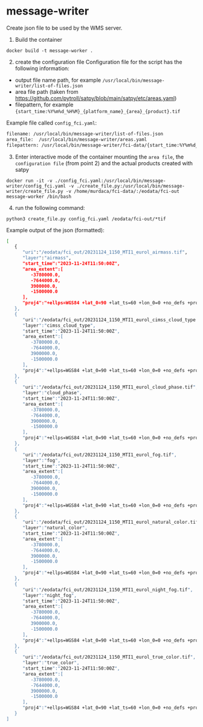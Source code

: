 # message-writer

Create json file to be used by the WMS server.

1. Build the container
```
docker build -t message-worker .
```

2. create the configuration file
Configuration file for the script has the following information:
  - output file name path, for example `/usr/local/bin/message-writer/list-of-files.json`
  - area file path (taken from https://github.com/pytroll/satpy/blob/main/satpy/etc/areas.yaml)
  - filepattern, for example `{start_time:%Y%m%d_%H%M}_{platform_name}_{area}_{product}.tif`

Example file called `config_fci.yaml`:
```bash
filename: /usr/local/bin/message-writer/list-of-files.json
area_file:  /usr/local/bin/message-writer/areas.yaml
filepattern: /usr/local/bin/message-writer/fci-data/{start_time:%Y%m%d_%H%M}_{platform_name}_{area}_{product}.tif
```
  
3. Enter interactive mode of the container mounting the `area file`, the `configuration file` (from point 2) and the actual products created with satpy
```
docker run -it -v ./config_fci.yaml:/usr/local/bin/message-writer/config_fci.yaml -v ./create_file.py:/usr/local/bin/message-writer/create_file.py -v /home/murdaca/fci-data/:/eodata/fci-out  message-worker /bin/bash
```

4. run the following command:
```
python3 create_file.py config_fci.yaml /eodata/fci-out/*tif
```

Example output of the json (formatted):

```bash
[
   {
      "uri":"/eodata/fci_out/20231124_1150_MTI1_eurol_airmass.tif",
      "layer":"airmass",
      "start_time":"2023-11-24T11:50:00Z",
      "area_extent":[
         -3780000.0,
         -7644000.0,
         3900000.0,
         -1500000.0
      ],
      "proj4":"+ellps=WGS84 +lat_0=90 +lat_ts=60 +lon_0=0 +no_defs +proj=stere +type=crs +units=m +x_0=0 +y_0=0"
   },
   {
      "uri":"/eodata/fci_out/20231124_1150_MTI1_eurol_cimss_cloud_type.tif",
      "layer":"cimss_cloud_type",
      "start_time":"2023-11-24T11:50:00Z",
      "area_extent":[
         -3780000.0,
         -7644000.0,
         3900000.0,
         -1500000.0
      ],
      "proj4":"+ellps=WGS84 +lat_0=90 +lat_ts=60 +lon_0=0 +no_defs +proj=stere +type=crs +units=m +x_0=0 +y_0=0"
   },
   {
      "uri":"/eodata/fci_out/20231124_1150_MTI1_eurol_cloud_phase.tif",
      "layer":"cloud_phase",
      "start_time":"2023-11-24T11:50:00Z",
      "area_extent":[
         -3780000.0,
         -7644000.0,
         3900000.0,
         -1500000.0
      ],
      "proj4":"+ellps=WGS84 +lat_0=90 +lat_ts=60 +lon_0=0 +no_defs +proj=stere +type=crs +units=m +x_0=0 +y_0=0"
   },
   {
      "uri":"/eodata/fci_out/20231124_1150_MTI1_eurol_fog.tif",
      "layer":"fog",
      "start_time":"2023-11-24T11:50:00Z",
      "area_extent":[
         -3780000.0,
         -7644000.0,
         3900000.0,
         -1500000.0
      ],
      "proj4":"+ellps=WGS84 +lat_0=90 +lat_ts=60 +lon_0=0 +no_defs +proj=stere +type=crs +units=m +x_0=0 +y_0=0"
   },
   {
      "uri":"/eodata/fci_out/20231124_1150_MTI1_eurol_natural_color.tif",
      "layer":"natural_color",
      "start_time":"2023-11-24T11:50:00Z",
      "area_extent":[
         -3780000.0,
         -7644000.0,
         3900000.0,
         -1500000.0
      ],
      "proj4":"+ellps=WGS84 +lat_0=90 +lat_ts=60 +lon_0=0 +no_defs +proj=stere +type=crs +units=m +x_0=0 +y_0=0"
   },
   {
      "uri":"/eodata/fci_out/20231124_1150_MTI1_eurol_night_fog.tif",
      "layer":"night_fog",
      "start_time":"2023-11-24T11:50:00Z",
      "area_extent":[
         -3780000.0,
         -7644000.0,
         3900000.0,
         -1500000.0
      ],
      "proj4":"+ellps=WGS84 +lat_0=90 +lat_ts=60 +lon_0=0 +no_defs +proj=stere +type=crs +units=m +x_0=0 +y_0=0"
   },
   {
      "uri":"/eodata/fci_out/20231124_1150_MTI1_eurol_true_color.tif",
      "layer":"true_color",
      "start_time":"2023-11-24T11:50:00Z",
      "area_extent":[
         -3780000.0,
         -7644000.0,
         3900000.0,
         -1500000.0
      ],
      "proj4":"+ellps=WGS84 +lat_0=90 +lat_ts=60 +lon_0=0 +no_defs +proj=stere +type=crs +units=m +x_0=0 +y_0=0"
   }
]
```
